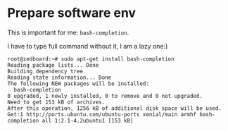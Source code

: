 # Prepare software env

This is important for me: `bash-completion`.

I have to type full command without it, I am a lazy one:)


```
root@zedboard:~# sudo apt-get install bash-completion
Reading package lists... Done
Building dependency tree
Reading state information... Done
The following NEW packages will be installed:
  bash-completion
0 upgraded, 1 newly installed, 0 to remove and 0 not upgraded.
Need to get 153 kB of archives.
After this operation, 1256 kB of additional disk space will be used.
Get:1 http://ports.ubuntu.com/ubuntu-ports xenial/main armhf bash-completion all 1:2.1-4.2ubuntu1 [153 kB]
```

